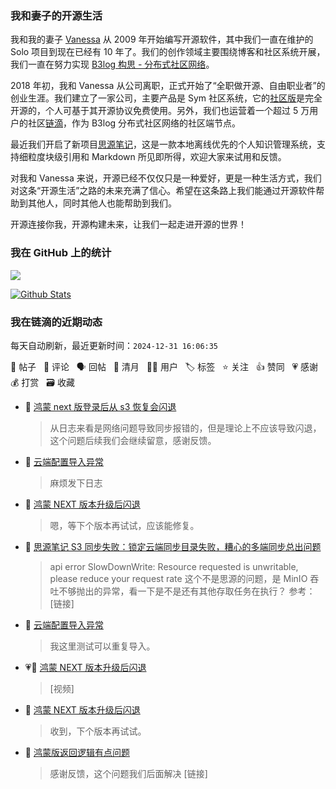 ### 我和妻子的开源生活

我和我的妻子 [Vanessa](https://github.com/Vanessa219) 从 2009 年开始编写开源软件，其中我们一直在维护的 Solo 项目到现在已经有 10 年了。我们的创作领域主要围绕博客和社区系统开展，我们一直在努力实现 [B3log 构思 - 分布式社区网络](https://ld246.com/article/1546941897596)。

2018 年初，我和 Vanessa 从公司离职，正式开始了“全职做开源、自由职业者”的创业生涯。我们建立了一家公司，主要产品是 Sym 社区系统，它的[社区版](https://github.com/88250/symphony)是完全开源的，个人可基于其开源协议免费使用。另外，我们也运营着一个超过 5 万用户的社区[链滴](https://ld246.com)，作为 B3log 分布式社区网络的社区端节点。

最近我们开启了新项目[思源笔记](https://github.com/siyuan-note/siyuan)，这是一款本地离线优先的个人知识管理系统，支持细粒度块级引用和 Markdown 所见即所得，欢迎大家来试用和反馈。

对我和 Vanessa 来说，开源已经不仅仅只是一种爱好，更是一种生活方式，我们对这条“开源生活”之路的未来充满了信心。希望在这条路上我们能通过开源软件帮助到其他人，同时其他人也能帮助到我们。

开源连接你我，开源构建未来，让我们一起走进开源的世界！

### 我在 GitHub 上的统计

<a title="Hits" target="_blank" href="https://github.com/88250/88250"><img src="https://hits.b3log.org/88250/88250.svg"></a>

[![Github Stats](https://github-readme-stats.vercel.app/api?username=88250&theme=tokyonight&show_icons=true)](https://github.com/88250)

<!--events start -->

### 我在链滴的近期动态

每天自动刷新，最近更新时间：`2024-12-31 16:06:35`

📝 帖子 &nbsp; 💬 评论 &nbsp; 🗣 回帖 &nbsp; 🌙 清月 &nbsp; 👨‍💻 用户 &nbsp; 🏷️ 标签 &nbsp; ⭐️ 关注 &nbsp; 👍 赞同 &nbsp; 💗 感谢 &nbsp; 💰 打赏 &nbsp; 🗃 收藏

* 💬 [鸿蒙 next 版登录后从 s3 恢复会闪退](https://ld246.com/article/1735540271773/comment/1735631413554#comments)

  > 从日志来看是网络问题导致同步报错的，但是理论上不应该导致闪退，这个问题后续我们会继续留意，感谢反馈。
* 💬 [云端配置导入异常](https://ld246.com/article/1735565414976/comment/1735620054033#comments)

  > 麻烦发下日志
* 💬 [鸿蒙 NEXT 版本升级后闪退](https://ld246.com/article/1735383661249/comment/1735619790965#comments)

  > 嗯，等下个版本再试试，应该能修复。
* 💬 [思源笔记 S3 同步失败：锁定云端同步目录失败，糟心的多端同步总出问题](https://ld246.com/article/1735574717330/comment/1735603001688#comments)

  > api error SlowDownWrite: Resource requested is unwritable, please reduce your request rate 这个不是思源的问题，是 MinIO 吞吐不够抛出的异常，看一下是不是还有其他存取任务在执行？ 参考：[链接]
* 💬 [云端配置导入异常](https://ld246.com/article/1735565414976/comment/1735571084050#comments)

  > 我这里测试可以重复导入。
* 💗💬 [鸿蒙 NEXT 版本升级后闪退](https://ld246.com/article/1735383661249/comment/1735558461025#comments)

  > [视频]
* 💬 [鸿蒙 NEXT 版本升级后闪退](https://ld246.com/article/1735383661249/comment/1735563805204#comments)

  > 收到，下个版本再试试。
* 💬 [鸿蒙版返回逻辑有点问题](https://ld246.com/article/1735434915698/comment/1735563780753#comments)

  > 感谢反馈，这个问题我们后面解决 [链接]


<!--events end -->

